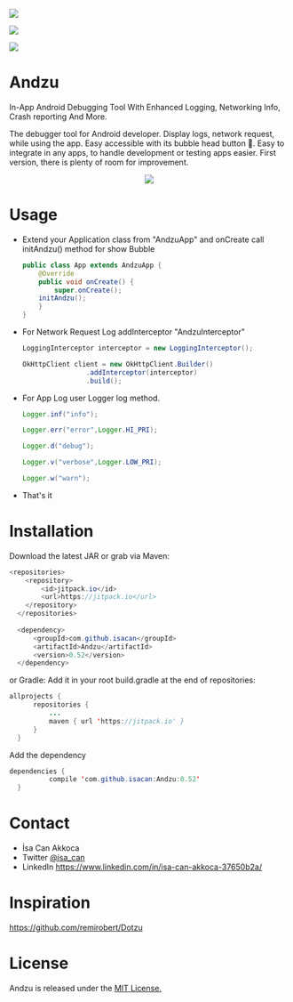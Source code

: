 [![](https://jitpack.io/v/isacan/Andzu.svg)](https://jitpack.io/#isacan/Andzu)

![](https://camo.githubusercontent.com/d0e25b09a82bc4bfde9f1e048a092752eebbb4f3/68747470733a2f2f696d672e736869656c64732e696f2f62616467652f6c6963656e73652d4d49542d626c75652e7376673f7374796c653d666c6174)

![](https://img.shields.io/badge/Android%20Arsenal-Andzu-orange.svg?style=flat)

# Andzu
In-App Android Debugging Tool With Enhanced Logging, Networking Info, Crash reporting And More.

The debugger tool for Android developer. Display logs, network request,  while using the app. Easy accessible with its bubble head button :radio_button:. Easy to integrate in any apps, to handle development or testing apps easier. First version, there is plenty of room for improvement.

<p align="center">
 <img src="https://media.giphy.com/media/PbGjfYclH0hry/giphy.gif">
</p>

# Usage

- Extend your Application class from "AndzuApp"  and onCreate call initAndzu() method for show Bubble
    ```java
    public class App extends AndzuApp {
        @Override
        public void onCreate() {
            super.onCreate();
	    initAndzu();
        }
    }
    ```
- For Network Request Log addInterceptor "AndzuInterceptor"
    ```java
    LoggingInterceptor interceptor = new LoggingInterceptor();

    OkHttpClient client = new OkHttpClient.Builder()
                    .addInterceptor(interceptor)
                    .build();
    ```
- For App Log user Logger log method.
    ```java
    Logger.inf("info");

    Logger.err("error",Logger.HI_PRI);

    Logger.d("debug");

    Logger.v("verbose",Logger.LOW_PRI);

    Logger.w("warn");
    ```
- That's it

# Installation

Download the latest JAR or grab via Maven:
  ```java
  <repositories>
      <repository>
          <id>jitpack.io</id>
          <url>https://jitpack.io</url>
      </repository>
    </repositories>
    
    <dependency>
	    <groupId>com.github.isacan</groupId>
	    <artifactId>Andzu</artifactId>
	    <version>0.52</version>
	</dependency>
  ```  
or Gradle:
Add it in your root build.gradle at the end of repositories:
  ```java
  allprojects {
		repositories {
			...
			maven { url 'https://jitpack.io' }
		}
	}
  ```
  Add the dependency
  ```java
  dependencies {
	        compile 'com.github.isacan:Andzu:0.52'
	}
  ```
 
# Contact
 - İsa Can Akkoca
 - Twitter [@isa_can](https://twitter.com/isa_can)
 - LinkedIn https://www.linkedin.com/in/isa-can-akkoca-37650b2a/
 
 
# Inspiration 
https://github.com/remirobert/Dotzu
 
# License
Andzu is released under the [MIT License.](https://opensource.org/licenses/MIT)

 
